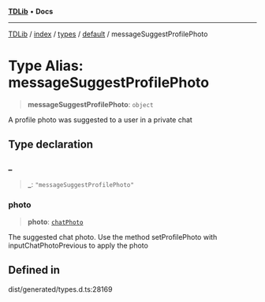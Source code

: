[**TDLib**](../../../../../../README.md) • **Docs**

***

[TDLib](../../../../../../modules.md) / [index](../../../../../README.md) / [types](../../../README.md) / [default](../README.md) / messageSuggestProfilePhoto

# Type Alias: messageSuggestProfilePhoto

> **messageSuggestProfilePhoto**: `object`

A profile photo was suggested to a user in a private chat

## Type declaration

### \_

> **\_**: `"messageSuggestProfilePhoto"`

### photo

> **photo**: [`chatPhoto`](chatPhoto.md)

The suggested chat photo. Use the method setProfilePhoto with inputChatPhotoPrevious to apply the photo

## Defined in

dist/generated/types.d.ts:28169
